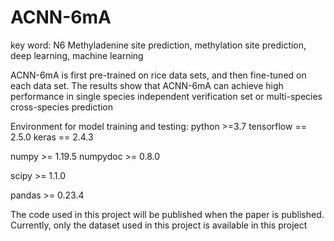 # ACNN-6mA
key word: N6 Methyladenine site prediction, methylation site prediction, deep learning, machine learning


ACNN-6mA is first pre-trained on rice data sets, and then fine-tuned on each data set. The results show that ACNN-6mA can achieve high performance in single species independent verification set or multi-species cross-species prediction




Environment for model training and testing:
python >=3.7
tensorflow == 2.5.0
keras == 2.4.3

numpy >= 1.19.5
numpydoc >= 0.8.0 

scipy >= 1.1.0

pandas >= 0.23.4


The code used in this project will be published when the paper is published. Currently, only the dataset used in this project is available in this project
















